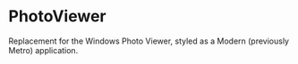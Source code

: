 PhotoViewer
===========

Replacement for the Windows Photo Viewer, styled as a Modern (previously Metro) application.
